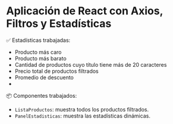 # Aplicación de React con Axios, Filtros y Estadísticas

 ✅ Estadísticas trabajadas:
- Producto más caro 
- Producto más barato
- Cantidad de productos cuyo título tiene más de 20 caracteres
- Precio total de productos filtrados
- Promedio de descuento
- 
📦 Componentes trabajados:
- `ListaProductos`: muestra todos los productos filtrados.
- `PanelEstadisticas`: muestra las estadísticas dinámicas.


